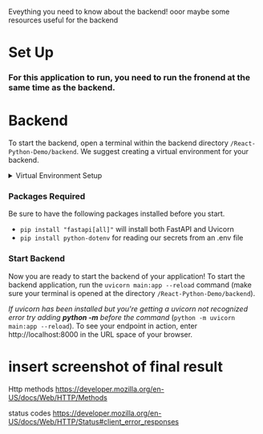 Eveything you need to know about the backend!
ooor maybe some resources useful for the backend

# Set Up
 ### For this application to run, you need to run the fronend at the same time as the backend.

   # Backend
To start the backend, open a terminal within the backend directory `/React-Python-Demo/backend`. We suggest creating a virtual environment for your backend.

<details> 
<summary> Virtual Environment Setup  </summary>

**Create Envirenment:** `python3 -m venv myvenv` You only need to create the virtual envirenment once. All the files created for the virtual envirnment will be in a folder with the same name as your virtual envirnment. In this case "myvenv".

**Activate Envirenment:** `source myvenv/Scripts/activate` (_for Mac:_ `source myvenv/bin/activate`) Every time you want to use your backend (for development for just for running), you need to activate your virtual envirnment.

**Deactivate Envirenment:** deactivate

</details>

### Packages Required
Be sure to have the following packages installed before you start. 

-  `pip install "fastapi[all]"` will install both FastAPI and Uvicorn
-  `pip install python-dotenv` for reading our secrets from an .env file

### Start Backend

Now you are ready to start the backend of your application! To start the backend application, run the `uvicorn main:app --reload` command (make sure your terminal is opened at the directory `/React-Python-Demo/backend`). 

*If uvicorn has been installed but you're getting a uvicorn not recognized error try adding **python -m**  before the command* (`python -m uvicorn main:app --reload`). To see your endpoint in action, enter http://localhost:8000 in the URL space of your browser. 

# insert screenshot of final result


Http methods
https://developer.mozilla.org/en-US/docs/Web/HTTP/Methods

status codes
https://developer.mozilla.org/en-US/docs/Web/HTTP/Status#client_error_responses
